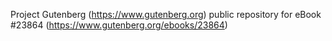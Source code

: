 Project Gutenberg (https://www.gutenberg.org) public repository for eBook #23864 (https://www.gutenberg.org/ebooks/23864)
